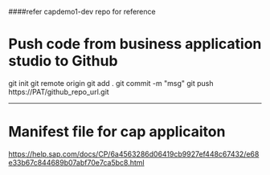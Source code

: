 ####refer capdemo1-dev repo for reference
# Push code from business application studio to Github
git init 
git remote origin
git add .
git commit -m "msg"
 git push https://PAT/github_repo_url.git
 
 *********************************
  
 # Manifest file for cap applicaiton
 https://help.sap.com/docs/CP/6a4563286d06419cb9927ef448c67432/e68e33b67c844689b07abf70e7ca5bc8.html

